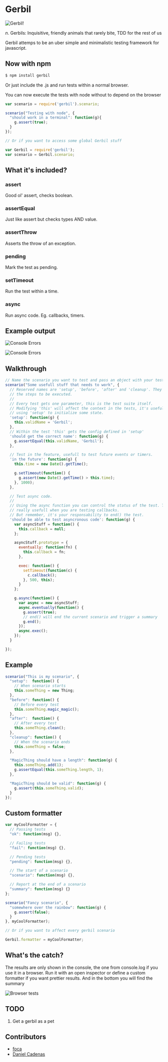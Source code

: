 # Gerbil

![Gerbil!](http://www.petsworld.co.uk/images/gerbil.jpg)

_n_. Gerbils: Inquisitive, friendly animals that rarely bite, TDD for the rest of us

Gerbil attemps to be an uber simple and minimalistic testing framework for javascript.

## Now with npm

```bash
$ npm install gerbil
```

Or just include the .js and run tests within a normal browser.

You can now execute the tests with node without to depend on the browser

```javascript
var scenario = require('gerbil').scenario;

scenario("Testing with node", {
  "should work in a terminal": function(g){
    g.assert(true);
  }
});

// Or if you want to access some global Gerbil stuff

var Gerbil = require('gerbil');
var scenario = Gerbil.scenario;
```

## What it's included?

### assert
Good ol' assert, checks boolean.

### assertEqual
Just like assert but checks types AND value.

### assertThrow
Asserts the throw of an exception.

### pending
Mark the test as pending.

### setTimeout
Run the test within a time.

### async
Run async code. Eg. callbacks, timers.

## Example output

![Console Errors](http://elcuervo.co/images/posts/gerbil-tdd-for-the-rest-of-us/console-output.png?1)

![Console Errors](http://elcuervo.co/images/posts/gerbil-tdd-for-the-rest-of-us/error-output.png?2)

## Walkthrough

```javascript
// Name the scenario you want to test and pass an object with your tests.
scenario("Some usefull stuff that needs to work", {
  // Reserved names are 'setup', 'before', 'after' and 'cleanup'. They define
  // the steps to be executed.
  //
  // Every test gets one parameter, this is the test suite itself.
  // Modifying 'this' will affect the context in the tests, it's useful when
  // using 'setup' to initialize some state.
  'setup': function(g) {
    this.validName = 'Gerbil';
  },
  // Within the test 'this' gets the config defined in 'setup'
  'should get the correct name': function(g) {
    g.assertEqual(this.validName, 'Gerbil');
  },

  // Test in the feature, usefull to test future events or timers.
  'in the future': function(g) {
    this.time = new Date().getTime();

    g.setTimeout(function() {
      g.assert(new Date().getTime() > this.time);
    }, 1000);
  },

  // Test async code.
  //
  // Using the async function you can control the status of the test. This is
  // really usefull when you are testing callbacks.
  // But remember, it's your responsability to end() the test.
  'should be able to test asyncronous code': function(g) {
    var asyncStuff = function() {
      this.callback = null;
    };

    asyncStuff.prototype = {
      eventually: function(fn) {
        this.callback = fn;
      },

      exec: function() {
        setTimeout(function(c) {
          c.callback();
        }, 500, this);
      }
    };

    g.async(function() {
      var async = new asyncStuff;
      async.eventually(function() {
        g.assert(true);
        // end() will end the current scenario and trigger a summary
        g.end();
      });
      async.exec();
    });
  }

});
```

## Example

```javascript
scenario("This is my scenario", {
  "setup":  function() {
    // When scenario starts
    this.someThing = new Thing;
  },
  "before": function() {
    // Before every test
    this.someThing.magic_magic();
  },
  "after":  function() {
    // After every test
    this.someThing.clean();
  },
  "cleanup": function() {
    // When the scenario ends
    this.someThing = false;
  },

  "MagicThing should have a length": function(g) {
    this.someThing.add(1);
    g.assertEqual(this.someThing.length, 1);
  },

  "MagicThing should be valid": function(g) {
    g.assert(this.someThing.valid);
  }
});
```

## Custom formatter

```javascript
var myCoolFormatter = {
  // Passing tests
  "ok": function(msg) {},

  // Failing tests
  "fail": function(msg) {},

  // Pending tests
  "pending": function(msg) {},

  // The start of a scenario
  "scenario": function(msg) {},

  // Report at the end of a scenario
  "summary": function(msg) {}
};

scenario("Fancy scenario", {
  "somewhere over the rainbow": function(g) {
    g.assert(false);
  }
}, myCoolFormatter);

// Or if you want to affect every gerbil scenario

Gerbil.formatter = myCoolFormatter;
```

## What's the catch?

The results are only shown in the console, the one from console.log if you use
it in a browser.
Run it with an open inspector or define a custom formatter if you want prettier
results.
And in the bottom you will find the summary

![Browser tests](http://elcuervo.co/images/posts/gerbil-tdd-for-the-rest-of-us/browser-output.png?1)

## TODO
  1. Get a gerbil as a pet

## Contributors
  * [foca](https://github.com/foca)
  * [Daniel Cadenas](https://github.com/dcadenas)
